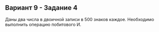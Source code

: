 <h2>Вариант 9 - Задание 4</h2>
Даны два числа в двоичной записи в 500 знаков каждое. 
Необходимо выполнить операцию побитового И.
